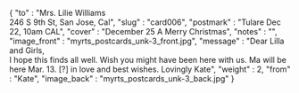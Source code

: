 {
  "to" : "Mrs. Lilie Williams<br> 246 S 9th St, San Jose, Cal",
  "slug" : "card006",
  "postmark" : "Tulare Dec 22, 10am CAL",
  "cover" : "December 25 A Merry Christmas",
  "notes" : "",
  "image_front" : "myrts_postcards_unk-3_front.jpg",
  "message" : "Dear Lilla and Girls, <br>I hope this finds all well. Wish you might have been here with us. Ma will be here Mar. 13. [?] in love and best wishes. Lovingly Kate",
  "weight" : 2,
  "from" : "Kate",
  "image_back" : "myrts_postcards_unk-3_back.jpg"
}
